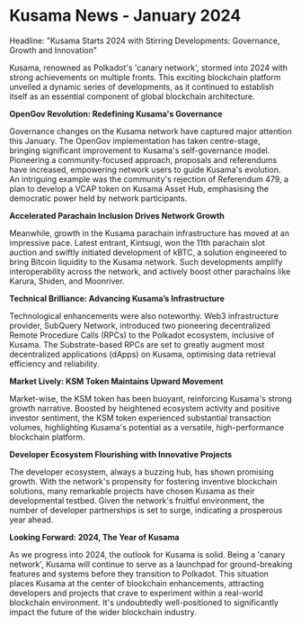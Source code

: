 # Kusama News - January 2024

Headline: "Kusama Starts 2024 with Stirring Developments: Governance, Growth and Innovation"

Kusama, renowned as Polkadot's 'canary network', stormed into 2024 with strong achievements on multiple fronts. This exciting blockchain platform unveiled a dynamic series of developments, as it continued to establish itself as an essential component of global blockchain architecture.

**OpenGov Revolution: Redefining Kusama's Governance**

Governance changes on the Kusama network have captured major attention this January. The OpenGov implementation has taken centre-stage, bringing significant improvement to Kusama's self-governance model. Pioneering a community-focused approach, proposals and referendums have increased, empowering network users to guide Kusama's evolution. An intriguing example was the community's rejection of Referendum 479, a plan to develop a VCAP token on Kusama Asset Hub, emphasising the democratic power held by network participants.

**Accelerated Parachain Inclusion Drives Network Growth**

Meanwhile, growth in the Kusama parachain infrastructure has moved at an impressive pace. Latest entrant, Kintsugi, won the 11th parachain slot auction and swiftly initiated development of kBTC, a solution engineered to bring Bitcoin liquidity to the Kusama network. Such developments amplify interoperability across the network, and actively boost other parachains like Karura, Shiden, and Moonriver.

**Technical Brilliance: Advancing Kusama’s Infrastructure**

Technological enhancements were also noteworthy. Web3 infrastructure provider, SubQuery Network, introduced two pioneering decentralized Remote Procedure Calls (RPCs) to the Polkadot ecosystem, inclusive of Kusama. The Substrate-based RPCs are set to greatly augment most decentralized applications (dApps) on Kusama, optimising data retrieval efficiency and reliability.

**Market Lively: KSM Token Maintains Upward Movement**

Market-wise, the KSM token has been buoyant, reinforcing Kusama's strong growth narrative. Boosted by heightened ecosystem activity and positive investor sentiment, the KSM token experienced substantial transaction volumes, highlighting Kusama's potential as a versatile, high-performance blockchain platform.

**Developer Ecosystem Flourishing with Innovative Projects**

The developer ecosystem, always a buzzing hub, has shown promising growth. With the network's propensity for fostering inventive blockchain solutions, many remarkable projects have chosen Kusama as their developmental testbed. Given the network's fruitful environment, the number of developer partnerships is set to surge, indicating a prosperous year ahead.

**Looking Forward: 2024, The Year of Kusama**

As we progress into 2024, the outlook for Kusama is solid. Being a 'canary network', Kusama will continue to serve as a launchpad for ground-breaking features and systems before they transition to Polkadot. This situation places Kusama at the center of blockchain enhancements, attracting developers and projects that crave to experiment within a real-world blockchain environment. It's undoubtedly well-positioned to significantly impact the future of the wider blockchain industry.